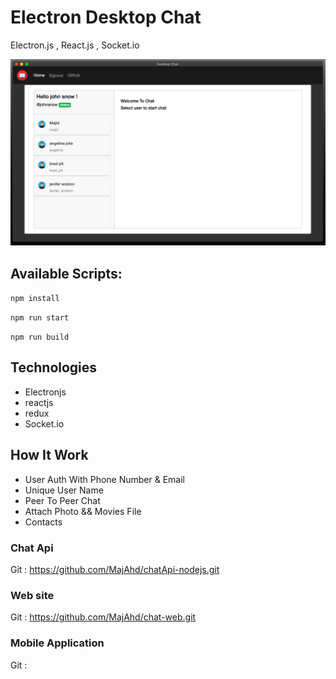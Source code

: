 # Electron Desktop Chat

Electron.js , React.js , Socket.io

![alt text](./public/img/Screen.png)


## Available Scripts:

`npm install`

`npm run start`

`npm run build`

## Technologies

- Electronjs
- reactjs
- redux
- Socket.io

## How It Work

- User Auth With Phone Number & Email
- Unique User Name
- Peer To Peer Chat
- Attach Photo && Movies File
- Contacts

### Chat Api

Git : https://github.com/MajAhd/chatApi-nodejs.git

### Web site

Git : https://github.com/MajAhd/chat-web.git

### Mobile Application

Git :
